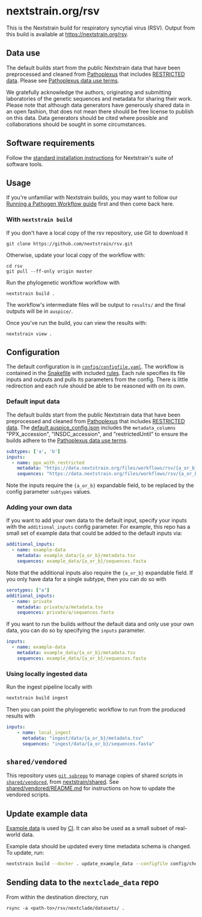 # nextstrain.org/rsv

This is the Nextstrain build for respiratory syncytial virus (RSV).
Output from this build is available at <https://nextstrain.org/rsv>.

## Data use

The default builds start from the public Nextstrain data that have been preprocessed
and cleaned from [Pathoplexus][] that includes [RESTRICTED data][].
Please see [Pathoplexus data use terms][].

We gratefully acknowledge the authors, originating and submitting laboratories of the genetic sequences and metadata for sharing their work. Please note that although data generators have generously shared data in an open fashion, that does not mean there should be free license to publish on this data. Data generators should be cited where possible and collaborations should be sought in some circumstances.

## Software requirements

Follow the [standard installation instructions](https://docs.nextstrain.org/en/latest/install.html)
for Nextstrain's suite of software tools.

## Usage

If you're unfamiliar with Nextstrain builds, you may want to follow our
[Running a Pathogen Workflow guide][] first and then come back here.

### With `nextstrain build`

If you don't have a local copy of the rsv repository, use Git to download it

    git clone https://github.com/nextstrain/rsv.git

Otherwise, update your local copy of the workflow with:

    cd rsv
    git pull --ff-only origin master

Run the phylogenetic workflow workflow with

    nextstrain build .

The workflow's intermediate files will be output to `results/` and the final
outputs will be in `auspice/`.

Once you've run the build, you can view the results with:

    nextstrain view .


## Configuration

The default configuration is in [`config/configfile.yaml`](./config/configfile.yaml).
The workflow is contained in the [Snakefile](Snakefile) with included
[rules](workflow/snakemake_rules/). Each rule specifies its file inputs and outputs
and pulls its parameters from the config. There is little redirection and each
rule should be able to be reasoned with on its own.

### Default input data

The default builds start from the public Nextstrain data that have been preprocessed
and cleaned from [Pathoplexus][] that includes [RESTRICTED data][].
The [default auspice_config.json](./config/auspice_config.json) includes the
`metadata_columns` "PPX_accession", "INSDC_accession", and "restrictedUntil"
to ensure the builds adhere to the [Pathoplexus data use terms][].

```yaml
subtypes: ['a', 'b']
inputs:
  - name: ppx_with_restricted
    metadata: "https://data.nextstrain.org/files/workflows/rsv/{a_or_b}/metadata_with_restricted.tsv.gz"
    sequences: "https://data.nextstrain.org/files/workflows/rsv/{a_or_b}/sequences_with_restricted.fasta.xz"
```

Note the inputs require the `{a_or_b}` expandable field, to be replaced by the
config parameter `subtypes` values.

### Adding your own data

If you want to add your own data to the default input, specify your inputs with
the `additional_inputs` config parameter. For example, this repo has a small set
of example data that could be added to the default inputs via:

```yaml
additional_inputs:
  - name: example-data
    metadata: example_data/{a_or_b}/metadata.tsv
    sequences: example_data/{a_or_b}/sequences.fasta
```

Note that the additional inputs also require the `{a_or_b}` expandable field.
If you only have data for a single subtype, then you can do so with

```yaml
serotypes: ["a"]
additional_inputs:
  - name: private
    metadata: private/a/metadata.tsv
    sequences: private/a/sequences.fasta
```

If you want to run the builds _without_ the default data and only use your own
data, you can do so by specifying the `inputs` parameter.

```yaml
inputs:
  - name: example-data
    metadata: example_data/{a_or_b}/metadata.tsv
    sequences: example_data/{a_or_b}/sequences.fasta
```

### Using locally ingested data

Run the ingest pipeline locally with

```sh
nextstrain build ingest
```

Then you can point the phylogenetic workflow to run from the produced results with

```yaml
inputs:
    - name: local_ingest
      metadata: "ingest/data/{a_or_b}/metadata.tsv"
      sequences: "ingest/data/{a_or_b}/sequences.fasta"
```

## `shared/vendored`

This repository uses [`git subrepo`](https://github.com/ingydotnet/git-subrepo) to manage copies of shared scripts in [`shared/vendored`](./shared/vendored), from [nextstrain/shared](https://github.com/nextstrain/shared).
See [shared/vendored/README.md](./shared/vendored/README.md#vendoring) for instructions on how to update the vendored scripts.


## Update example data

[Example data](./example_data/) is used by [CI](https://github.com/nextstrain/rsv/actions/workflows/ci.yaml). It can also be used as a small subset of real-world data.

Example data should be updated every time metadata schema is changed. To update, run:

```sh
nextstrain build --docker . update_example_data --configfile config/chores.yaml -F
```


## Sending data to the `nextclade_data` repo

From within the destination directory, run
```
rsync -a <path-to>/rsv/nextclade/datasets/ .
```

[Installing Nextstrain guide]: https://docs.nextstrain.org/en/latest/install.html
[Pathoplexus]: https://pathoplexus.org
[Pathoplexus data use terms]: https://pathoplexus.org/about/terms-of-use/data-use-terms
[RESTRICTED data]: https://pathoplexus.org/about/terms-of-use/restricted-data
[Running a Pathogen Workflow guide]: https://docs.nextstrain.org/en/latest/tutorials/running-a-workflow.html
